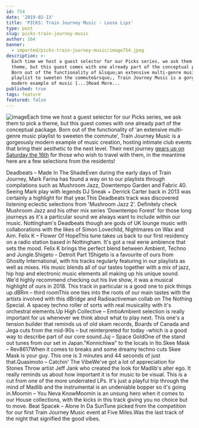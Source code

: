 ```yaml
---
id: 754
date: '2019-02-13'
title: 'PICKS: Train Journey Music - Loose Lips'
type: post
slug: picks-train-journey-music
author: 164
banner:
  - imported/picks-train-journey-music/image754.jpeg
description: >-
  Each time we host a guest selector for our Picks series, we ask them to pick a
  theme, but this guest comes with one already part of the conceptual package.
  Born out of the functionality of &lsquo;an extensive multi-genre music
  playlist to sweeten the commute&rsquo;, Train Journey Music is a gorgeously
  modern example of music [...]Read More...
published: true
tags: feature
featured: false
---
```

![image](../imported/picks-train-journey-music/image754.jpeg)Each time we host a guest selector for our Picks series, we ask them to pick a theme, but this guest comes with one already part of the conceptual package. Born out of the functionality of ‘an extensive multi-genre music playlist to sweeten the commute’, Train Journey Music is a gorgeously modern example of music creation, hosting intimate club events that bring their aesthetic to the next level. Their next journey [gears up on Saturday the 16th](https://www.facebook.com/events/546763755791292/) for those who wish to travel with them, in the meantime here are a few selections from the residents!

Deadbeats – Made In The ShadeEven during the early days of Train Journey, Mark Farina has found a way on to our playlists through compilations such as Mushroom Jazz, Downtempo Garden and Fabric 40. Seeing Mark play with legends DJ Sneak + Derrick Carter back in 2013 was certainly a highlight for that year.This Deadbeats track was discovered listening eclectic selections from 'Mushroom Jazz 2'. Definitely check Mushroom Jazz and his other mix series 'Downtempo Forest' for those long journeys as it's a particular sound we always want to include within our music. Nottingham's Deadbeats though are gods of UK lounge music with collaborations with the likes of Simon Lovechild, Nightmares on Wax and Aim. Felix K – Flower Of HopeThis tune takes us back to our first residency on a radio station based in Nottingham. It's got a real eerie ambience that sets the mood. Felix K brings the perfect blend between Ambient, Techno and Jungle.Shigeto – Detroit Part 1Shigeto is a favourite of ours from Ghostly International, with his tracks regularly featuring in our playlists as well as mixes. His music blends all of our tastes together with a mix of jazz, hip hop and electronic music elements all making up his unique sound. We'd highly recommend checking out his live show, it was a musical highlight of ours in 2018. This track in particular is a good one to pick things up.dBRm – third roomThis one ties into the roots of our main tastes with the artists involved with this dBridge and Radioactiveman collab on The Nothing Special. A spacey techno roller of sorts with real musicality with it's orchestral elements.Up High Collective – EmtioAmbient selection is really important for us whenever we think about what to play next. This one's a tension builder that reminds us of old skam records, Boards of Canada and Jega cuts from the mid-90s – but reinterpreted for today -which is a good way to describe part of our core sound.Juj – Space GoldOne of the stand out tunes from our set in Japan."Konnichiwa" to the locals in Ito.Skee Mask – Rev8617When it comes to breaks and some dreamy techno cuts Skee Mask is your guy. This one is 3 minutes and 44 seconds of just that.Quasimoto – Catchin' The VibeWe've got a lot of appreciation for Stones Throw artist Jeff Jank who created the look for Madlib's alter ego. It really reminds us about how important it is for music to be visual. This is a cut from one of the more underrated LPs. It's just a playful trip through the mind of Madlib and the instrumental is an undeniable bopper so it's going in.Moomin – You Neva KnowMoomin is an unsung hero when it comes to our House collections, with the kicks in this track giving you no choice but to move. Beat Spacek – Alone In Da SunTune picked from the competition for our first Train Journey Music event at Five Miles.Was the last track of the night that signified the good vibes.